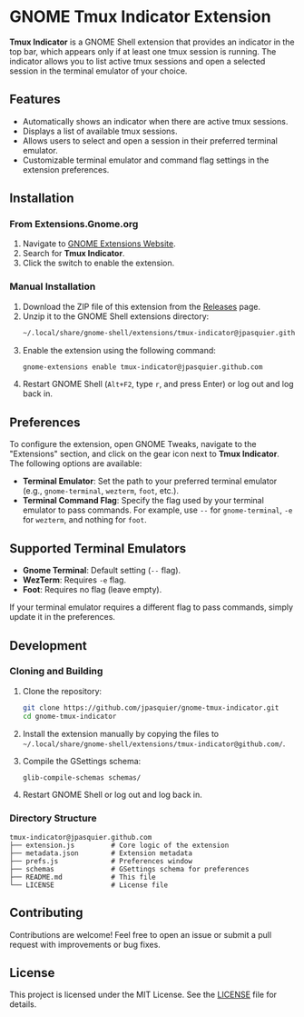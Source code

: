 # GNOME Tmux Indicator Extension

**Tmux Indicator** is a GNOME Shell extension that provides an indicator in the
top bar, which appears only if at least one tmux session is running. The
indicator allows you to list active tmux sessions and open a selected session
in the terminal emulator of your choice.

## Features

- Automatically shows an indicator when there are active tmux sessions.
- Displays a list of available tmux sessions.
- Allows users to select and open a session in their preferred terminal
  emulator.
- Customizable terminal emulator and command flag settings in the extension
  preferences.

## Installation

### From Extensions.Gnome.org

1. Navigate to [GNOME Extensions Website](https://extensions.gnome.org/).
2. Search for **Tmux Indicator**.
3. Click the switch to enable the extension.

### Manual Installation

1. Download the ZIP file of this extension from the
   [Releases](https://github.com/jpasquier/gnome-tmux-indicator/releases)
   page.
2. Unzip it to the GNOME Shell extensions directory:
   ```bash
   ~/.local/share/gnome-shell/extensions/tmux-indicator@jpasquier.github.com/
   ```
3. Enable the extension using the following command:
   ```bash
   gnome-extensions enable tmux-indicator@jpasquier.github.com
   ```
4. Restart GNOME Shell (`Alt+F2`, type `r`, and press Enter) or log out and log
   back in.

## Preferences

To configure the extension, open GNOME Tweaks, navigate to the "Extensions"
section, and click on the gear icon next to **Tmux Indicator**. The following
options are available:

- **Terminal Emulator**: Set the path to your preferred terminal emulator
  (e.g., `gnome-terminal`, `wezterm`, `foot`, etc.).
- **Terminal Command Flag**: Specify the flag used by your terminal emulator to
  pass commands. For example, use `--` for `gnome-terminal`, `-e` for
  `wezterm`, and nothing for `foot`.

## Supported Terminal Emulators

- **Gnome Terminal**: Default setting (`--` flag).
- **WezTerm**: Requires `-e` flag.
- **Foot**: Requires no flag (leave empty).

If your terminal emulator requires a different flag to pass commands, simply
update it in the preferences.

## Development

### Cloning and Building

1. Clone the repository:
   ```bash
   git clone https://github.com/jpasquier/gnome-tmux-indicator.git
   cd gnome-tmux-indicator
   ```
2. Install the extension manually by copying the files to
   `~/.local/share/gnome-shell/extensions/tmux-indicator@github.com/`.
3. Compile the GSettings schema:
   ```bash
   glib-compile-schemas schemas/
   ```

4. Restart GNOME Shell or log out and log back in.

### Directory Structure

```plaintext
tmux-indicator@jpasquier.github.com
├── extension.js         # Core logic of the extension
├── metadata.json        # Extension metadata
├── prefs.js             # Preferences window
├── schemas              # GSettings schema for preferences
├── README.md            # This file
└── LICENSE              # License file
```

## Contributing

Contributions are welcome! Feel free to open an issue or submit a pull request
with improvements or bug fixes.

## License

This project is licensed under the MIT License. See the [LICENSE](LICENSE) file
for details.
